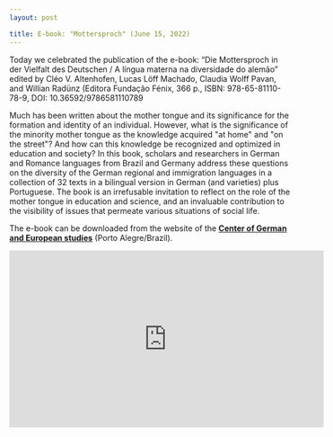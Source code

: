 ```yaml
---
layout: post

title: E-book: "Mottersproch" (June 15, 2022)
---
```


Today we celebrated the publication of the e-book: 
“Die Mottersproch in der Vielfalt des Deutschen / A língua materna na diversidade do alemão”
edited by Cléo V. Altenhofen, Lucas Löff Machado, Claudia Wolff Pavan, and Willian Radünz
(Editora Fundação Fénix, 366 p., ISBN: 978-65-81110-78-9, DOI: 10.36592/9786581110789


Much has been written about the mother tongue and its significance for the formation and identity of an individual. 
However, what is the significance of the minority mother tongue as the knowledge acquired "at home" and "on the street"? 
And how can this knowledge be recognized and optimized in education and society? 
In this book, scholars and researchers in German and Romance languages from Brazil and Germany address these questions on the diversity of the German regional and immigration languages in a collection of 32 texts in a bilingual version in German (and varieties) plus Portuguese. 
The book is an irrefusable invitation to reflect on the role of the mother tongue in education and science, and an invaluable contribution to the visibility of issues that permeate various situations of social life.


The e-book can be downloaded from the website of the <a href="https://cdea.tche.br/site/?p=7405" target="_blank" rel="noopener"><strong>Center of German and European studies</strong></a> (Porto Alegre/Brazil).


<iframe width="560" height="315" src="https://www.youtube-nocookie.com/embed/OlHGpr8ErWM?start=25" title="YouTube video player" frameborder="0" allow="accelerometer; autoplay; clipboard-write; encrypted-media; gyroscope; picture-in-picture" allowfullscreen></iframe>
